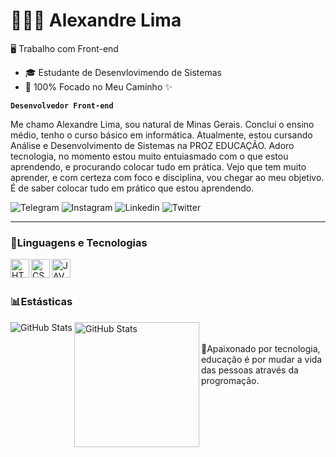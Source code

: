 # 👩🏻‍💻 Alexandre Lima

🖥️ Trabalho com Front-end
- 🎓 Estudante de Desenvlovimendo de Sistemas
- 🙏 100% Focado no Meu Caminho ✨

**`Desenvolvedor Front-end`**

Me chamo Alexandre Lima, sou natural de Minas Gerais. Concluí o ensino médio, tenho o curso básico em informática. Atualmente, estou cursando Análise e Desenvolvimento de Sistemas na PROZ EDUCAÇÃO. Adoro tecnologia, no momento estou muito entuiasmado com o que estou aprendendo, e procurando colocar tudo em prática. Vejo que tem muito aprender, e com certeza com foco e disciplina, vou chegar ao meu objetivo. É de saber colocar tudo em prático que estou aprendendo.

![Telegram](https://img.shields.io/badge/Telegram-2CA5E0?style=for-the-badge&logo=telegram&logoColor=white)
![Instagram](https://img.shields.io/badge/Instagram-E4405F?style=for-the-badge&logo=instagram&logoColor=white)
![Linkedin](https://img.shields.io/badge/LinkedIn-0077B5?style=for-the-badge&logo=linkedin&logoColor=white)
![Twitter](https://img.shields.io/badge/Twitter-1DA1F2?style=for-the-badge&logo=twitter&logoColor=white)

---

### 🤖Linguagens e Tecnologias

 <img
    align="left"
    alt="HTML"
    title="HTML"
    width="30px"
    style="padding-right; 10px"
    src="https://cdn.jsdelivr.net/gh/devicons/devicon@latest/icons/html5/html5-original.svg"/>

<img
    align="left"
    alt="CSS"
    title="CSS"
    width="30px"
    style="padding-right; 10px"
    src="https://cdn.jsdelivr.net/gh/devicons/devicon@latest/icons/css3/css3-original.svg" />

<img
    align="left"
    alt="JAVASCRIPT"
    title="JAVASCRIPT"
    width="30px"
    style="padding-right; 10px"
    src="https://cdn.jsdelivr.net/gh/devicons/devicon@latest/icons/javascript/javascript-original.svg" /><br><br>
### 📊Estásticas

<p>
<img
    align="left"
    alt="GitHub Stats"
    hriht="200px"
    style="padding-right; 10px"
    src="https://github-readme-stats.vercel.app/api?username=alexandrelima&show_icons=true&theme=radical"/>
 <img
    align="left"
    alt="GitHub Stats"
    height="200px"
    src="https://github-readme-stats.vercel.app/api/top-langs/?username=xandi0253&themeshow_icons=true&theme=radical&layout=compact&custom_title-tecnologias&langs_count7"/></p><br><br>
🤩Apaixonado por tecnologia, educação é por mudar a vida das pessoas através da progromação.
